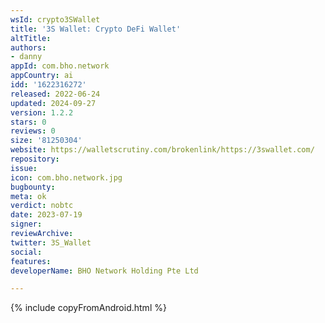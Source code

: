 ```yaml
---
wsId: crypto3SWallet
title: '3S Wallet: Crypto DeFi Wallet'
altTitle: 
authors:
- danny
appId: com.bho.network
appCountry: ai
idd: '1622316272'
released: 2022-06-24
updated: 2024-09-27
version: 1.2.2
stars: 0
reviews: 0
size: '81250304'
website: https://walletscrutiny.com/brokenlink/https://3swallet.com/
repository: 
issue: 
icon: com.bho.network.jpg
bugbounty: 
meta: ok
verdict: nobtc
date: 2023-07-19
signer: 
reviewArchive: 
twitter: 3S_Wallet
social: 
features: 
developerName: BHO Network Holding Pte Ltd

---
```


{% include copyFromAndroid.html %}